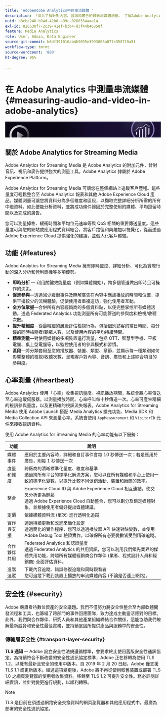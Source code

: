 ```yaml
---
title: 'AdobeAdobe Analytics中的串流媒體 '
description: 「深入了解針對內容、音訊和廣告的最新流媒體測量。 了解Adobe Analytics for Streaming Media。」
uuid: b3cbe240-b94d-42b8-a99c-0280334aaa14
exl-id: 826530f7-2c39-41ef-b3b4-d3f44b46858f
feature: Media Analytics
role: User, Admin, Data Engineer
source-git-commit: b6df391016ab4b9095e3993808a877e3587f0a51
workflow-type: tm+mt
source-wordcount: '880'
ht-degree: 95%

---
```


# 在 Adobe Analytics 中測量串流媒體{#measuring-audio-and-video-in-adobe-analytics}

![橫幅](./assets/media_analytics_banner.png)

## 關於 Adobe Analytics for Streaming Media

Adobe Analytics for Streaming Media 是 Adobe Analytics 的附加元件，針對音訊、視訊和廣告提供強大的測量工具。Adobe Analytics 隸屬於 Adobe Experience Platform。

Adobe Analytics for Streaming Media 可讓您在整個網站上追蹤客戶歷程。這些量度可輕鬆整合至 Adobe Analytics 報表和其他 Adobe Experience Cloud 產品。媒體測量可讓您將資料分為多個維度和區段，以擷取完整詳細分析所需的所有中繼資料。如此便能分析資料，並將成功條件歸因於完整使用的媒體、平均逗留時間以及完成的廣告。

您可以測量掉格、緩衝時間和平均位元速率等與 QoS 相關的重要傳送量度。這些量度可與您的網站或應用程式資料結合，將客戶路徑和興趣加以視覺化，從而透過 Adobe Experience Cloud 提供強化的建議，並個人化客戶體驗。

## 功能 {#features}

Adobe Analytics for Streaming Media 擁有即時監控、詳細分析、可化為實際行動的深入分析和營利商機等多項優勢。
* **即時分析** — 利用關鍵效能量度（例如媒體開始），跨多個管道做出即時且可操作的決策。
* **促進參與**—透過減少緩衝事件及瞭解廣告在內容中應該播放的時間和位置，提供干擾較少的流暢體驗，促使使用者重複造訪，強化使用者互動。
* **全方位掌握**—合併所有內容經銷商的多個資料點，以便完整掌控所有媒體活動。透過 Federated Analytics 功能測量所有可能管道的參與度和檢視/收聽次數。
* **提升精細度**—從最精細的層級評估檢視行為，包括個別訪客的當日時間、每分鐘的同時檢閱者/聽眾人數，以及使用內容的平均持續時間。
* **精準測量**—對使用媒體的多項裝置進行測量，包括 OTT、智慧型手機、平板電腦、桌上型電腦等，以監控使用者的參與模式和習慣。
* **區段**—將分類套用至您的播放器、裝置、類型、章節，並顯示每一種類別如何影響整體的檢視/收聽次數，呈現客戶對內容、音訊、廣告和上述綜合項目的參與度。

## 心率測量 {#heartbeat}

Adobe Analytics 使用「心率」收集視訊量度。視訊播放期間，系統會將心率傳送至心率追蹤伺服器，以測量播放時間。心率呼叫每十秒傳送一次。心率可產生精細的視訊參與量度，以及更精確的視訊流失報表。Adobe Analytics for Streaming Media 使用 Adobe Launch 搭配 Media Analytics 擴充功能、Media SDK 和 Media Collection API 來測量心率。系統會使用 `AppMeasurement` 和 `VisitorID` 元件來接收視訊資料。

使用 Adobe Analytics for Streaming Media 的心率功能有以下優勢：

| 功能 | 說明 |
|----------------------------|-----------------------------------------------------------------------------------------------------------------------------------------------------------------------------------------------------------------------------------------------------------------------------------------------|
| 媒體事件 | 應用於主要內容時，詳細和自訂事件會每 10 秒傳送一次；若是應用於廣告，則每 1 秒傳送一次 |
| 度量和維度 | 跨廠商的清晰標準化量度、維度和基準<br>透過跨所有平台的標準化解決方案，您可以在所有媒體和平台上使用一致的標準化變數，以提升比較不同促銷活動、裝置和廠商的效率。 |
| 整合 | Experience Cloud ID 與 Adobe Experience Cloud 相互連結，使交叉分析更為輕鬆<br>透過 Adobe Experience Cloud 自動整合，您可以劃分及鎖定媒體對象，並根據使用者偏好提出媒體建議。 |
| 定價 | 依據媒體資料流 (單次) 進行透明化追蹤 |
| 實作與支援 | 透過持續更新和改進來簡化設定<br>透過簡化的實作程序，您可以透過播放器 API 快速對映變數，並使用 Adobe Debug Tool 驗證實作，以確保所有必要變數皆受到精確追蹤。 |
| 合作夥伴共用 | Federated Analytics 和認證量度<br>透過 Federated Analytics 的共用資訊，您可以利用我們領先業界的媒體共用功能，跨越所有媒體經銷商合作夥伴 (業者、程式設計人員和經銷商) 全面評估資料。 |
| 進階追蹤 | 下載內容追蹤、錯誤修復追蹤和同時觀看者<br>您可追蹤下載到裝置上播放的串流媒體內容 (不論是否連上網路)。 |



## 安全性 {#security}

Adobe 嚴肅看待數位資產的安全議題。我們不僅努力將安全性整合至內部軟體開發流程和工具，也籌組了跨部門的事件回應團隊，致力達成主動靈活應對的目標。此外，我們與合作夥伴、研究人員和其他產業組織締結合作關係，這能協助我們瞭解最新威脅和安全性最佳實務，並持續鞏固所提供產品與服務中的安全性。


### 傳輸層安全性 {#transport-layer-security}

**TLS 通知 --** Adobe 設立安全性法規遵循標準，會要求終止使用舊版安全性通訊協定。為持續符合不斷改變的安全性通訊協定標準，Adobe 正在移轉為使用 TLS 1.2，以擁有最新且安全的使用中版本。自 2019 年 2 月 20 日起，Adobe 僅支援 TLS 1.1 或更新版本。經過這項變更後，Adobe 將不再從使用較舊裝置或部署 TLS 1.0 之網頁瀏覽器的使用者收集資料。移轉至 TLS 1.2 可提升安全性。務必詳閱詳細資訊，並針對變更進行規劃，以順利轉移。

>[!NOTE]
>
>TLS 是目前在須透過網路安全交換資料的網頁瀏覽器和其他應用程式中，最廣為部署的安全性通訊協定。
